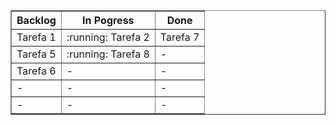 <!---
Emoticons control
:heavy_check_mark:
:heavy_exclamation_mark:
:red_circle:
:x:
:running:
-->

<table border="1">
    <tr id="header">
        <th>
            Backlog
        </th>
        <th>
            In Pogress
        </th>
        <th>
            Done
        </th>
    </tr>
    <tr id="linha">
        <td id="backlog">Tarefa 1</td>
        <td id="progress">:running: Tarefa 2</td>
        <td id="done">Tarefa 7</td>
    </tr>
    <tr id="linha">
        <td id="backlog">Tarefa 5</td>
        <td id="progress"> :running: Tarefa 8</td>
        <td id="done">-</td>
    </tr>
    <tr id="linha">
        <td id="backlog">Tarefa 6</td>
        <td id="progress">-</td>
        <td id="done">-</td>
    </tr>
    <tr id="linha">
        <td id="backlog">-</td>
        <td id="progress">-</td>
        <td id="done">-</td>
    </tr>
    <tr id="linha">
        <td id="backlog">-</td>
        <td id="progress">-</td>
        <td id="done">-</td>
    </tr>
</table>
